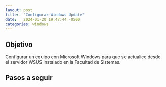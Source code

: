 ```yaml
---
layout: post
title:  "Configurar Windows Update"
date:   2024-01-20 19:47:44 -0500
categories: windows
---
```

## Objetivo
Configurar un equipo con Microsoft Windows para que se actualice
desde el servidor WSUS instalado en la Facultad de Sistemas.

## Pasos a seguir
